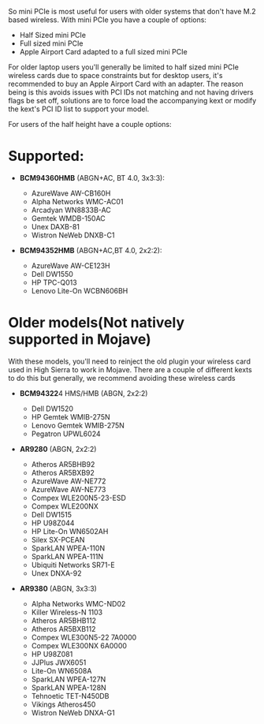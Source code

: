 So mini PCIe is most useful for users with older systems that don't have M.2 based wireless. With mini PCIe you have a couple of options:

* Half Sized mini PCIe
* Full sized mini PCIe
* Apple Airport Card adapted to a full sized mini PCIe

For older laptop users you'll generally be limited to half sized mini PCIe wireless cards due to space constraints but for desktop users, it's recommended to buy an Apple Airport Card with an adapter. The reason being is this avoids issues with PCI IDs not matching and not having drivers flags be set off, solutions are to force load the accompanying kext or modify the kext's PCI ID list to support your model.


For users of the half height have a couple options:


# Supported:

* **BCM94360HMB** (ABGN+AC, BT 4.0, 3x3:3):

   * AzureWave AW-CB160H
   * Alpha Networks WMC-AC01
   * Arcadyan WN8833B-AC
   * Gemtek WMDB-150AC
   * Unex DAXB-81
   * Wistron NeWeb DNXB-C1
   
* **BCM94352HMB** (ABGN+AC,BT 4.0, 2x2:2):

   * AzureWave AW-CE123H
   * Dell DW1550
   * HP TPC-Q013
   * Lenovo Lite-On WCBN606BH

# Older models(Not natively supported in Mojave)

With these models, you'll need to reinject the old plugin your wireless card used in High Sierra to work in Mojave. There are a couple of different kexts to do this but generally, we recommend avoiding these wireless cards

* **BCM94322**4 HMS/HMB (ABGN, 2x2:2)
   * Dell DW1520
   * HP Gemtek WMIB-275N 
   * Lenovo Gemtek WMIB-275N
   * Pegatron UPWL6024
   
* **AR9280** (ABGN, 2x2:2)

   * Atheros AR5BHB92
   * Atheros AR5BXB92
   * AzureWave AW-NE772
   * AzureWave AW-NE773
   * Compex WLE200N5-23-ESD
   * Compex WLE200NX
   * Dell DW1515
   * HP U98Z044
   * HP Lite-On WN6502AH
   * Silex SX-PCEAN
   * SparkLAN WPEA-110N
   * SparkLAN WPEA-111N
   * Ubiquiti Networks SR71-E
   * Unex DNXA-92

* **AR9380** (ABGN, 3x3:3)
   * Alpha Networks WMC-ND02
   * Killer Wireless-N 1103
   * Atheros AR5BHB112
   * Atheros AR5BXB112
   * Compex WLE300N5-22 7A0000
   * Compex WLE300NX 6A0000
   * HP U98Z081
   * JJPlus JWX6051
   * Lite-On WN6508A
   * SparkLAN WPEA-127N
   * SparkLAN WPEA-128N
   * Tehnoetic TET-N450DB
   * Vikings Atheros450
   * Wistron NeWeb DNXA-G1

